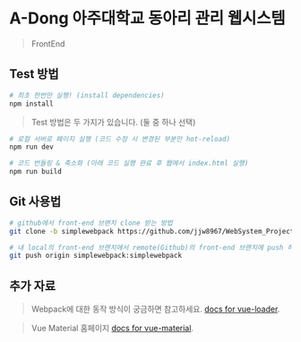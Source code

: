 # **A-Dong 아주대학교 동아리 관리 웹시스템**

> FrontEnd

## Test 방법
``` bash
# 최초 한번만 실행! (install dependencies)
npm install
```

> Test 방법은 두 가지가 있습니다. (둘 중 하나 선택)
``` bash
# 로컬 서버로 페이지 실행 (코드 수정 시 변경된 부분만 hot-reload)
npm run dev

# 코드 번들링 & 축소화 (아래 코드 실행 완료 후 웹에서 index.html 실행)
npm run build
```

## Git 사용법
``` bash
# github에서 front-end 브랜치 clone 받는 방법
git clone -b simplewebpack https://github.com/jjw8967/WebSystem_Project.git

# 내 local의 front-end 브랜치에서 remote(Github)의 front-end 브랜치에 push 하는 방법
git push origin simplewebpack:simplewebpack
```

## 추가 자료
> Webpack에 대한 동작 방식이 궁금하면 참고하세요. [docs for vue-loader](https://vue-loader-v14.vuejs.org/kr/).

> Vue Material 홈페이지 [docs for vue-material](https://vuematerial.io/).

